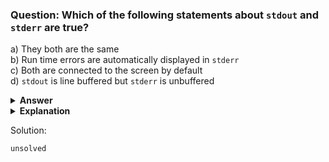 ### Question: Which of the following statements about `stdout` and `stderr` are true?

a) They both are the same  
b) Run time errors are automatically displayed in `stderr`  
c) Both are connected to the screen by default  
d) `stdout` is line buffered but `stderr` is unbuffered  

<details>
<summary><b>Answer</b></summary>

d) `stdout` is line buffered but `stderr` is unbuffered  
</details>

<details>
<summary><b>Explanation</b></summary>

a) is false because `stdout` and `stderr` are different streams.

b) not by default

c) not by default

d) is true. `stdout` is line buffered, which means it will be flushed after a newline character is encountered. `stderr` is unbuffered, which means it will be flushed immediately. This is done so that error messages are displayed immediately on the screen.

</details>

Solution:
```
unsolved
``` 